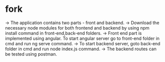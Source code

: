# fork
 -> The application contains two parts - front and backend.
 -> Download the necessary node modules for both frontend and backend by using npm install command in front-end,back-end folders.
 -> Front end part is implemented using angular. To start angular server go to front-end folder in cmd and run ng serve command.
 -> To start backend server, goto back-end folder in cmd and run node index.js command.
 -> The backend routes can be tested using postman.

 
